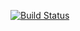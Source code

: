 [![Build Status](https://github.com/VilleSalonen/AdventOfCode2022/actions/workflows/workflow.yml/badge.svg)](https://github.com/VilleSalonen/AdventOfCode2022/actions/workflows/workflow.yml)
